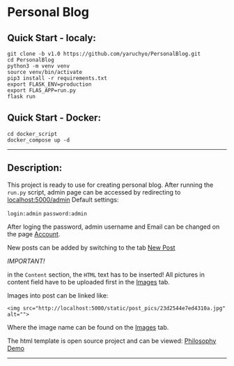 # Personal Blog

## Quick Start - localy:

	git clone -b v1.0 https://github.com/yaruchyo/PersonalBlog.git
	cd PersonalBlog
	python3 -m venv venv
	source venv/bin/activate
	pip3 install -r requirements.txt
	export FLASK_ENV=production
	export FLAS_APP=run.py
	flask run

## Quick Start - Docker:
	
	cd docker_script
	docker_compose up -d

------------
## Description:

This project is ready to use for creating personal blog. After running the `run.py` script, admin page can be accessed by redirecting to [localhost:5000/admin](http://localhost:5000/admin "localhost:5000/admin")
Default settings:

`login:admin`
`password:admin`

After loging the password, admin username and Email can be changed on the page [Account](http://localhost:5000/account "Account").

New posts can be added by switching to the tab [New Post](http://localhost:5000/post/new "New Post")

*IMPORTANT!*

in the `Content` section, the `HTML` text has to be inserted!
All pictures in content field have to be uploaded first in the [Images](http://localhost:5000/upload_images "Images") tab.

Images into post can be linked like:

`<img src="http://localhost:5000/static/post_pics/23d2544e7ed4310a.jpg"  alt="">`

Where the image name can be found on the [Images](http://localhost:5000/upload_images "Images") tab.

The html template is open source project and can be viewed: [Philosophy Demo](https://colorlib.com/wp/template/philosophy/ "Philosophy Demo")

------------



